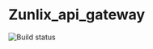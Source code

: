 # Zunlix_api_gateway
![Build status](https://github.com/daniil49926/Zunlix_api_gateway/actions/workflows/checkers.yml/badge.svg?branch=main)